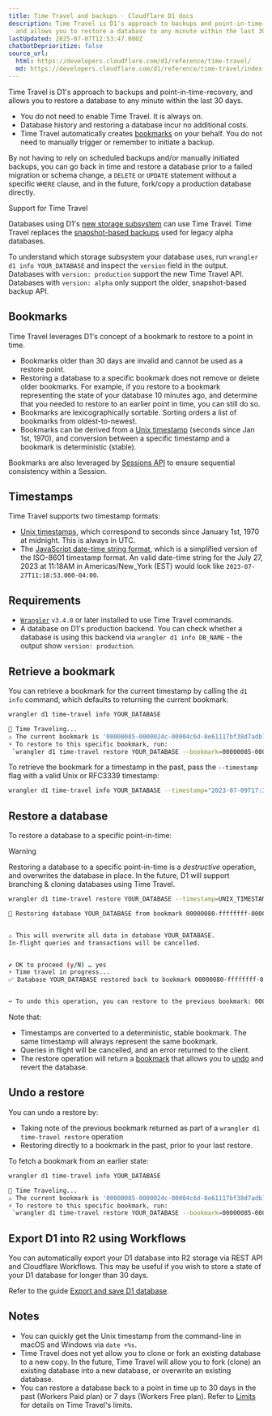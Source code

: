 ```yaml
---
title: Time Travel and backups · Cloudflare D1 docs
description: Time Travel is D1's approach to backups and point-in-time-recovery,
  and allows you to restore a database to any minute within the last 30 days.
lastUpdated: 2025-07-07T12:53:47.000Z
chatbotDeprioritize: false
source_url:
  html: https://developers.cloudflare.com/d1/reference/time-travel/
  md: https://developers.cloudflare.com/d1/reference/time-travel/index.md
---
```


Time Travel is D1's approach to backups and point-in-time-recovery, and allows you to restore a database to any minute within the last 30 days.

* You do not need to enable Time Travel. It is always on.
* Database history and restoring a database incur no additional costs.
* Time Travel automatically creates [bookmarks](#bookmarks) on your behalf. You do not need to manually trigger or remember to initiate a backup.

By not having to rely on scheduled backups and/or manually initiated backups, you can go back in time and restore a database prior to a failed migration or schema change, a `DELETE` or `UPDATE` statement without a specific `WHERE` clause, and in the future, fork/copy a production database directly.

Support for Time Travel

Databases using D1's [new storage subsystem](https://blog.cloudflare.com/d1-turning-it-up-to-11/) can use Time Travel. Time Travel replaces the [snapshot-based backups](https://developers.cloudflare.com/d1/reference/backups/) used for legacy alpha databases.

To understand which storage subsystem your database uses, run `wrangler d1 info YOUR_DATABASE` and inspect the `version` field in the output. Databases with `version: production` support the new Time Travel API. Databases with `version: alpha` only support the older, snapshot-based backup API.

## Bookmarks

Time Travel leverages D1's concept of a bookmark to restore to a point in time.

* Bookmarks older than 30 days are invalid and cannot be used as a restore point.
* Restoring a database to a specific bookmark does not remove or delete older bookmarks. For example, if you restore to a bookmark representing the state of your database 10 minutes ago, and determine that you needed to restore to an earlier point in time, you can still do so.
* Bookmarks are lexicographically sortable. Sorting orders a list of bookmarks from oldest-to-newest.
* Bookmarks can be derived from a [Unix timestamp](https://en.wikipedia.org/wiki/Unix_time) (seconds since Jan 1st, 1970), and conversion between a specific timestamp and a bookmark is deterministic (stable).

Bookmarks are also leveraged by [Sessions API](https://developers.cloudflare.com/d1/best-practices/read-replication/#sessions-api-examples) to ensure sequential consistency within a Session.

## Timestamps

Time Travel supports two timestamp formats:

* [Unix timestamps](https://developer.mozilla.org/en-US/docs/Glossary/Unix_time), which correspond to seconds since January 1st, 1970 at midnight. This is always in UTC.
* The [JavaScript date-time string format](https://developer.mozilla.org/en-US/docs/Web/JavaScript/Reference/Global_Objects/Date#date_time_string_format), which is a simplified version of the ISO-8601 timestamp format. An valid date-time string for the July 27, 2023 at 11:18AM in Americas/New\_York (EST) would look like `2023-07-27T11:18:53.000-04:00`.

## Requirements

* [`Wrangler`](https://developers.cloudflare.com/workers/wrangler/install-and-update/) `v3.4.0` or later installed to use Time Travel commands.
* A database on D1's production backend. You can check whether a database is using this backend via `wrangler d1 info DB_NAME` - the output show `version: production`.

## Retrieve a bookmark

You can retrieve a bookmark for the current timestamp by calling the `d1 info` command, which defaults to returning the current bookmark:

```sh
wrangler d1 time-travel info YOUR_DATABASE
```

```sh
🚧 Time Traveling...
⚠️ The current bookmark is '00000085-0000024c-00004c6d-8e61117bf38d7adb71b934ebbf891683'
⚡️ To restore to this specific bookmark, run:
 `wrangler d1 time-travel restore YOUR_DATABASE --bookmark=00000085-0000024c-00004c6d-8e61117bf38d7adb71b934ebbf891683`
```

To retrieve the bookmark for a timestamp in the past, pass the `--timestamp` flag with a valid Unix or RFC3339 timestamp:

```sh
wrangler d1 time-travel info YOUR_DATABASE --timestamp="2023-07-09T17:31:11+00:00"
```

## Restore a database

To restore a database to a specific point-in-time:

Warning

Restoring a database to a specific point-in-time is a *destructive* operation, and overwrites the database in place. In the future, D1 will support branching & cloning databases using Time Travel.

```sh
wrangler d1 time-travel restore YOUR_DATABASE --timestamp=UNIX_TIMESTAMP
```

```sh
🚧 Restoring database YOUR_DATABASE from bookmark 00000080-ffffffff-00004c60-390376cb1c4dd679b74a19d19f5ca5be


⚠️ This will overwrite all data in database YOUR_DATABASE.
In-flight queries and transactions will be cancelled.


✔ OK to proceed (y/N) … yes
⚡️ Time travel in progress...
✅ Database YOUR_DATABASE restored back to bookmark 00000080-ffffffff-00004c60-390376cb1c4dd679b74a19d19f5ca5be


↩️ To undo this operation, you can restore to the previous bookmark: 00000085-ffffffff-00004c6d-2510c8b03a2eb2c48b2422bb3b33fad5
```

Note that:

* Timestamps are converted to a deterministic, stable bookmark. The same timestamp will always represent the same bookmark.
* Queries in flight will be cancelled, and an error returned to the client.
* The restore operation will return a [bookmark](#bookmarks) that allows you to [undo](#undo-a-restore) and revert the database.

## Undo a restore

You can undo a restore by:

* Taking note of the previous bookmark returned as part of a `wrangler d1 time-travel restore` operation
* Restoring directly to a bookmark in the past, prior to your last restore.

To fetch a bookmark from an earlier state:

```sh
wrangler d1 time-travel info YOUR_DATABASE
```

```sh
🚧 Time Traveling...
⚠️ The current bookmark is '00000085-0000024c-00004c6d-8e61117bf38d7adb71b934ebbf891683'
⚡️ To restore to this specific bookmark, run:
 `wrangler d1 time-travel restore YOUR_DATABASE --bookmark=00000085-0000024c-00004c6d-8e61117bf38d7adb71b934ebbf891683`
```

## Export D1 into R2 using Workflows

You can automatically export your D1 database into R2 storage via REST API and Cloudflare Workflows. This may be useful if you wish to store a state of your D1 database for longer than 30 days.

Refer to the guide [Export and save D1 database](https://developers.cloudflare.com/workflows/examples/backup-d1/).

## Notes

* You can quickly get the Unix timestamp from the command-line in macOS and Windows via `date +%s`.
* Time Travel does not yet allow you to clone or fork an existing database to a new copy. In the future, Time Travel will allow you to fork (clone) an existing database into a new database, or overwrite an existing database.
* You can restore a database back to a point in time up to 30 days in the past (Workers Paid plan) or 7 days (Workers Free plan). Refer to [Limits](https://developers.cloudflare.com/d1/platform/limits/) for details on Time Travel's limits.
